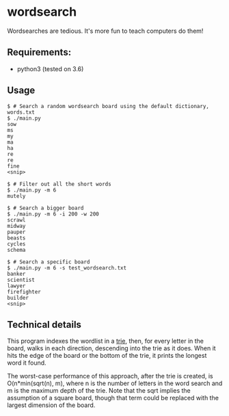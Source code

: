 # wordsearch
Wordsearches are tedious. It's more fun to teach computers do them!

## Requirements:
- python3 (tested on 3.6)

## Usage
```
$ # Search a random wordsearch board using the default dictionary, words.txt
$ ./main.py
sow
ms
my
ma
ha
re
re
fine
<snip>

$ # Filter out all the short words
$ ./main.py -m 6
mutely

$ # Search a bigger board
$ ./main.py -m 6 -i 200 -w 200
scrawl
midway
pauper
beasts
cycles
schema

$ # Search a specific board
$ ./main.py -m 6 -s test_wordsearch.txt
banker
scientist
lawyer
firefighter
builder
<snip>
```

## Technical details
This program indexes the wordlist in a [trie](https://en.wikipedia.org/wiki/Trie),
then, for every letter in the board, walks in each direction, descending into the
trie as it does. When it hits the edge of the board or the bottom of the trie, it
prints the longest word it found.

The worst-case performance of this approach, after the trie is created, is O(n*min(sqrt(n), m),
where n is the number of letters in the word search and m is the maximum depth of the trie. Note
that the sqrt implies the assumption of a square board, though that term could be replaced with the
largest dimension of the board.
